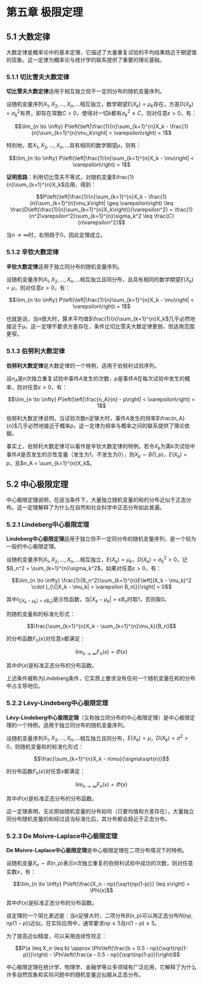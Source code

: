 # 第五章 极限定理

## 5.1 大数定律

大数定律是概率论中的基本定理，它描述了大量重复试验的平均结果趋近于期望值的现象。这一定律为概率论与统计学的联系提供了重要的理论基础。

### 5.1.1 切比雪夫大数定律

**切比雪夫大数定律**适用于相互独立但不一定同分布的随机变量序列。

设随机变量序列$X_1, X_2, \ldots, X_n, \ldots$相互独立，数学期望$E(X_k) = \mu_k$存在，方差$D(X_k) = \sigma_k^2$有界，即存在常数$C > 0$，使得对一切$k$都有$\sigma_k^2 \leq C$，则对任意$\varepsilon > 0$，有：

$$\lim_{n \to \infty} P\left(\left|\frac{1}{n}\sum_{k=1}^{n}X_k - \frac{1}{n}\sum_{k=1}^{n}\mu_k\right| < \varepsilon\right) = 1$$

特别地，若$X_1, X_2, \ldots, X_n, \ldots$具有相同的数学期望$\mu$，则有：

$$\lim_{n \to \infty} P\left(\left|\frac{1}{n}\sum_{k=1}^{n}X_k - \mu\right| < \varepsilon\right) = 1$$

**证明思路**：利用切比雪夫不等式，对随机变量$\frac{1}{n}\sum_{k=1}^{n}X_k$应用，得到：

$$P\left(\left|\frac{1}{n}\sum_{k=1}^{n}X_k - \frac{1}{n}\sum_{k=1}^{n}\mu_k\right| \geq \varepsilon\right) \leq \frac{D\left(\frac{1}{n}\sum_{k=1}^{n}X_k\right)}{\varepsilon^2} = \frac{1}{n^2\varepsilon^2}\sum_{k=1}^{n}\sigma_k^2 \leq \frac{C}{n\varepsilon^2}$$

当$n \to \infty$时，右侧趋于0，因此定理成立。

### 5.1.2 辛钦大数定律

**辛钦大数定律**适用于独立同分布的随机变量序列。

设随机变量序列$X_1, X_2, \ldots, X_n, \ldots$相互独立且同分布，且具有相同的数学期望$E(X_k) = \mu$，则对任意$\varepsilon > 0$，有：

$$\lim_{n \to \infty} P\left(\left|\frac{1}{n}\sum_{k=1}^{n}X_k - \mu\right| < \varepsilon\right) = 1$$

也就是说，当$n$很大时，算术平均值$\frac{1}{n}\sum_{k=1}^{n}X_k$几乎必然地接近于$\mu$。这一定理不要求方差存在，条件比切比雪夫大数定律更弱，但适用范围更窄。

### 5.1.3 伯努利大数定律

**伯努利大数定律**是大数定律的一个特例，适用于伯努利试验序列。

设$n_A$是$n$次独立重复试验中事件$A$发生的次数，$p$是事件$A$在每次试验中发生的概率，则对任意$\varepsilon > 0$，有：

$$\lim_{n \to \infty} P\left(\left|\frac{n_A}{n} - p\right| < \varepsilon\right) = 1$$

伯努利大数定律说明，当试验次数$n$足够大时，事件$A$发生的频率$\frac{n_A}{n}$几乎必然地接近于概率$p$。这一定律为频率与概率之间的联系提供了理论依据。

事实上，伯努利大数定律可以看作是辛钦大数定律的特例。若令$X_k$为第$k$次试验中事件$A$是否发生的示性变量（发生为1，不发生为0），则$X_k \sim B(1,p)$，$E(X_k) = p$，且$n_A = \sum_{k=1}^{n}X_k$。

## 5.2 中心极限定理

中心极限定理说明，在适当条件下，大量独立随机变量的和的分布近似于正态分布。这一定理解释了为什么在自然和社会科学中正态分布如此普遍。

### 5.2.1 Lindeberg中心极限定理

**Lindeberg中心极限定理**适用于独立但不一定同分布的随机变量序列，是一个较为一般的中心极限定理。

设随机变量序列$X_1, X_2, \ldots, X_n, \ldots$相互独立，$E(X_k) = \mu_k$，$D(X_k) = \sigma_k^2 > 0$，记$B_n^2 = \sum_{k=1}^{n}\sigma_k^2$。如果对任意$\varepsilon > 0$，有：

$$\lim_{n \to \infty} \frac{1}{B_n^2}\sum_{k=1}^{n}E\left[(X_k - \mu_k)^2 \cdot I_{\{|X_k - \mu_k| > \varepsilon B_n\}}\right] = 0$$

其中$I_{\{|X_k - \mu_k| > \varepsilon B_n\}}$是示性函数，当$|X_k - \mu_k| > \varepsilon B_n$时取1，否则取0。

则随机变量和的标准化形式：

$$\frac{\sum_{k=1}^{n}X_k - \sum_{k=1}^{n}\mu_k}{B_n}$$

的分布函数$F_n(x)$对任意$x$都满足：

$$\lim_{n \to \infty} F_n(x) = \Phi(x)$$

其中$\Phi(x)$是标准正态分布的分布函数。

上述条件被称为Lindeberg条件，它实质上要求没有任何一个随机变量在和的分布中占主导地位。

### 5.2.2 Lévy-Lindeberg中心极限定理

**Lévy-Lindeberg中心极限定理**（又称独立同分布的中心极限定理）是中心极限定理的一个特例，适用于独立同分布的随机变量序列。

设随机变量序列$X_1, X_2, \ldots, X_n, \ldots$相互独立且同分布，$E(X_k) = \mu$，$D(X_k) = \sigma^2 > 0$，则随机变量和的标准化形式：

$$\frac{\sum_{k=1}^{n}X_k - n\mu}{\sigma\sqrt{n}}$$

的分布函数$F_n(x)$对任意$x$都满足：

$$\lim_{n \to \infty} F_n(x) = \Phi(x)$$

其中$\Phi(x)$是标准正态分布的分布函数。

这一定理表明，无论原始随机变量的分布如何（只要均值和方差存在），大量独立同分布随机变量的和经过适当标准化后，其分布都会趋近于正态分布。

### 5.2.3 De Moivre-Laplace中心极限定理

**De Moivre-Laplace中心极限定理**是中心极限定理在二项分布情况下的特例。

设随机变量$X_n \sim B(n,p)$表示$n$次独立重复的伯努利试验中成功的次数，则对任意实数$x$，有：

$$\lim_{n \to \infty} P\left(\frac{X_n - np}{\sqrt{np(1-p)}} \leq x\right) = \Phi(x)$$

其中$\Phi(x)$是标准正态分布的分布函数。

该定理的一个简化表述是：当$n$足够大时，二项分布$B(n,p)$可以用正态分布$N(np, np(1-p))$近似。在实际应用中，通常要求$np \geq 5$且$n(1-p) \geq 5$。

为了提高近似精度，可以采用连续性校正：

$$P(a \leq X_n \leq b) \approx \Phi\left(\frac{b + 0.5 - np}{\sqrt{np(1-p)}}\right) - \Phi\left(\frac{a - 0.5 - np}{\sqrt{np(1-p)}}\right)$$

中心极限定理在统计学、物理学、金融学等众多领域有广泛应用，它解释了为什么许多自然现象和实际问题中的随机变量近似服从正态分布。